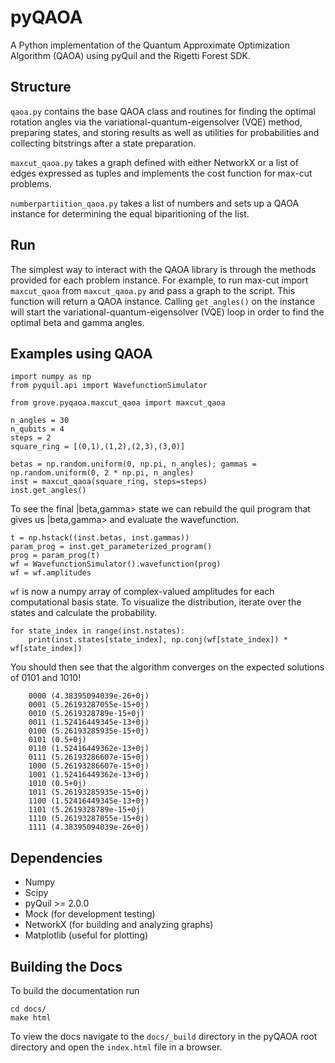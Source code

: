# pyQAOA
A Python implementation of the Quantum Approximate Optimization Algorithm (QAOA) using
pyQuil and the Rigetti Forest SDK.

## Structure

`qaoa.py` contains the base QAOA class and routines for finding the optimal
rotation angles via the variational-quantum-eigensolver (VQE) method, preparing states,
and storing results as well as utilities for probabilities and collecting bitstrings after a
state preparation.

`maxcut_qaoa.py` takes a graph defined with either NetworkX or a list of edges expressed as tuples
and implements the cost function for max-cut problems.

`numberpartiition_qaoa.py` takes a list of numbers and sets up a QAOA instance
for determining the equal biparitioning of the list.

## Run
 
The simplest way to interact with the QAOA library is through the methods provided for
each problem instance.  For example, to run max-cut import `maxcut_qaoa` from `maxcut_qaoa.py`
and pass a graph to the script.
This function will return a QAOA instance.  Calling `get_angles()` on the instance will
start the variational-quantum-eigensolver (VQE) loop in order to find the optimal beta and gamma
angles.

## Examples using QAOA

```
import numpy as np
from pyquil.api import WavefunctionSimulator

from grove.pyqaoa.maxcut_qaoa import maxcut_qaoa
```

```
n_angles = 30
n_qubits = 4
steps = 2
square_ring = [(0,1),(1,2),(2,3),(3,0)]

betas = np.random.uniform(0, np.pi, n_angles); gammas = np.random.uniform(0, 2 * np.pi, n_angles)
inst = maxcut_qaoa(square_ring, steps=steps)
inst.get_angles()
```

To see the final |beta,gamma> state we can rebuild the quil program that gives
us |beta,gamma> and evaluate the wavefunction.

```
t = np.hstack((inst.betas, inst.gammas))
param_prog = inst.get_parameterized_program()
prog = param_prog(t)
wf = WavefunctionSimulator().wavefunction(prog)
wf = wf.amplitudes
```

`wf` is now a numpy array of complex-valued amplitudes for each computational
basis state.  To visualize the distribution, iterate over the states and
calculate the probability.

```
for state_index in range(inst.nstates):
    print(inst.states[state_index], np.conj(wf[state_index]) * wf[state_index])
```

You should then see that the algorithm converges on the expected solutions of 0101 and 1010!

```
    0000 (4.38395094039e-26+0j)
    0001 (5.26193287055e-15+0j)
    0010 (5.2619328789e-15+0j)
    0011 (1.52416449345e-13+0j)
    0100 (5.26193285935e-15+0j)
    0101 (0.5+0j)
    0110 (1.52416449362e-13+0j)
    0111 (5.26193286607e-15+0j)
    1000 (5.26193286607e-15+0j)
    1001 (1.52416449362e-13+0j)
    1010 (0.5+0j)
    1011 (5.26193285935e-15+0j)
    1100 (1.52416449345e-13+0j)
    1101 (5.2619328789e-15+0j)
    1110 (5.26193287055e-15+0j)
    1111 (4.38395094039e-26+0j)
```

Dependencies
------------

* Numpy
* Scipy
* pyQuil >= 2.0.0
* Mock (for development testing)
* NetworkX (for building and analyzing graphs)
* Matplotlib (useful for plotting)

Building the Docs
------------
To build the documentation run
```
cd docs/
make html
```

To view the docs navigate to the `docs/_build` directory in the pyQAOA root
directory and open the `index.html` file in a browser.
